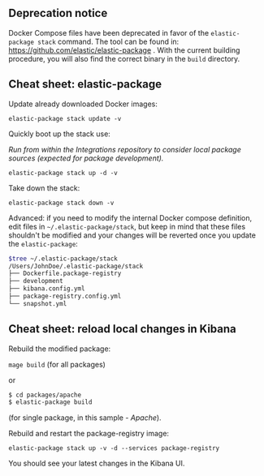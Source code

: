 ## Deprecation notice

Docker Compose files have been deprecated in favor of the `elastic-package stack` command. The tool can be found in:
https://github.com/elastic/elastic-package . With the current building procedure, you will also find the correct binary
in the `build` directory.

## Cheat sheet: elastic-package

Update already downloaded Docker images:

`elastic-package stack update -v`

Quickly boot up the stack use:

_Run from within the Integrations repository to consider local package sources (expected for package development)._

`elastic-package stack up -d -v`

Take down the stack:

`elastic-package stack down -v`

Advanced: if you need to modify the internal Docker compose definition, edit files in `~/.elastic-package/stack`, but
keep in mind that these files shouldn't be modified and your changes will be reverted once you update the `elastic-package`:

```bash
$tree ~/.elastic-package/stack
/Users/JohnDoe/.elastic-package/stack
├── Dockerfile.package-registry
├── development
├── kibana.config.yml
├── package-registry.config.yml
└── snapshot.yml
```

## Cheat sheet: reload local changes in Kibana

Rebuild the modified package:

`mage build` (for all packages)

or

```bash
$ cd packages/apache
$ elastic-package build
```

(for single package, in this sample - _Apache_).

Rebuild and restart the package-registry image:

`elastic-package stack up -v -d --services package-registry`

You should see your latest changes in the Kibana UI.